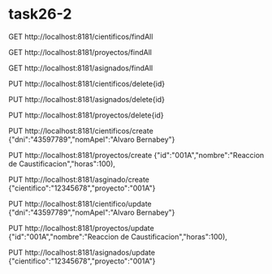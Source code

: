 # task26-2


GET http://localhost:8181/cientificos/findAll

GET http://localhost:8181/proyectos/findAll

GET http://localhost:8181/asignados/findAll

PUT http://localhost:8181/cientificos/delete{id}

PUT http://localhost:8181/asignados/delete{id}

PUT http://localhost:8181/proyectos/delete{id}

PUT http://localhost:8181/cientificos/create {"dni":"43597789","nomApel":"Alvaro Bernabey"}

PUT http://localhost:8181/proyectos/create {"id":"001A","nombre":"Reaccion de Caustificacion","horas":100),

PUT http://localhost:8181/asginado/create {"cientifico":"12345678","proyecto":"001A"}

PUT http://localhost:8181/cientifico/update {"dni":"43597789","nomApel":"Alvaro Bernabey"}

PUT http://localhost:8181/proyectos/update {"id":"001A","nombre":"Reaccion de Caustificacion","horas":100),

PUT http://localhost:8181/asignados/update {"cientifico":"12345678","proyecto":"001A"}
